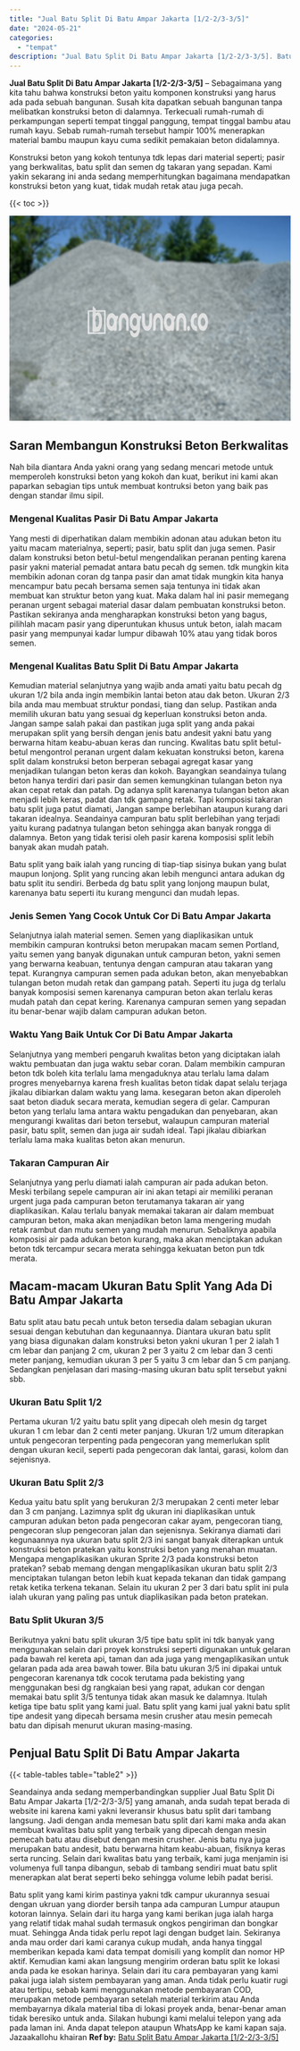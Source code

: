 ```yaml
---
title: "Jual Batu Split Di Batu Ampar Jakarta [1/2-2/3-3/5]"
date: "2024-05-21"
categories: 
  - "tempat"
description: "Jual Batu Split Di Batu Ampar Jakarta [1/2-2/3-3/5]. Batu split yang kami kirim pastinya yakni tdk campur ukurannya sesuai dengan ukruan yang diorder bersih..."
---
```


**Jual Batu Split Di Batu Ampar Jakarta \[1/2-2/3-3/5\]** – Sebagaimana yang kita tahu bahwa konstruksi beton yaitu komponen konstruksi yang harus ada pada sebuah bangunan. Susah kita dapatkan sebuah bangunan tanpa melibatkan konstruksi beton di dalamnya. Terkecuali rumah-rumah di perkampungan seperti tempat tinggal panggung, tempat tinggal bambu atau rumah kayu. Sebab rumah-rumah tersebut hampir 100% menerapkan material bambu maupun kayu cuma sedikit pemakaian beton didalamnya.

Konstruksi beton yang kokoh tentunya tdk lepas dari material seperti; pasir yang berkwalitas, batu split dan semen dg takaran yang sepadan. Kami yakin sekarang ini anda sedang memperhitungkan bagaimana mendapatkan konstruksi beton yang kuat, tidak mudah retak atau juga pecah.

{{< toc >}}

![Jual Batu Split Di Batu Ampar Jakarta [1/2-2/3-3/5]](/images/jual-batu-split-33.png)

## Saran Membangun Konstruksi Beton Berkwalitas

Nah bila diantara Anda yakni orang yang sedang mencari metode untuk memperoleh konstruksi beton yang kokoh dan kuat, berikut ini kami akan paparkan sebagian tips untuk membuat kontruksi beton yang baik pas dengan standar ilmu sipil.

### Mengenal Kualitas Pasir Di Batu Ampar Jakarta

Yang mesti di diperhatikan dalam membikin adonan atau adukan beton itu yaitu macam materialnya, seperti; pasir, batu split dan juga semen. Pasir dalam konstruksi beton betul-betul mengendalikan peranan penting karena pasir yakni material pemadat antara batu pecah dg semen. tdk mungkin kita membikin adonan coran dg tanpa pasir dan amat tidak mungkin kita hanya mencampur batu pecah bersama semen saja tentunya ini tidak akan membuat kan struktur beton yang kuat. Maka dalam hal ini pasir memegang peranan urgent sebagai material dasar dalam pembuatan konstruksi beton. Pastikan sekiranya anda mengharapkan konstruksi beton yang bagus, pilihlah macam pasir yang diperuntukan khusus untuk beton, ialah macam pasir yang mempunyai kadar lumpur dibawah 10% atau yang tidak boros semen.

### Mengenal Kualitas Batu Split Di Batu Ampar Jakarta

Kemudian material selanjutnya yang wajib anda amati yaitu batu pecah dg ukuran 1/2 bila anda ingin membikin lantai beton atau dak beton. Ukuran 2/3 bila anda mau membuat struktur pondasi, tiang dan selup. Pastikan anda memilih ukuran batu yang sesuai dg keperluan konstruksi beton anda. Jangan sampe salah pakai dan pastikan juga split yang anda pakai merupakan split yang bersih dengan jenis batu andesit yakni batu yang berwarna hitam keabu-abuan keras dan runcing. Kwalitas batu split betul-betul mengontrol peranan urgent dalam kekuatan konstruksi beton, karena split dalam konstruksi beton berperan sebagai agregat kasar yang menjadikan tulangan beton keras dan kokoh. Bayangkan seandainya tulang beton hanya terdiri dari pasir dan semen kemungkinan tulangan beton nya akan cepat retak dan patah. Dg adanya split karenanya tulangan beton akan menjadi lebih keras, padat dan tdk gampang retak. Tapi komposisi takaran batu split juga patut diamati, Jangan sampe berlebihan ataupun kurang dari takaran idealnya. Seandainya campuran batu split berlebihan yang terjadi yaitu kurang padatnya tulangan beton sehingga akan banyak rongga di dalamnya. Beton yang tidak terisi oleh pasir karena komposisi split lebih banyak akan mudah patah.

Batu split yang baik ialah yang runcing di tiap-tiap sisinya bukan yang bulat maupun lonjong. Split yang runcing akan lebih mengunci antara adukan dg batu split itu sendiri. Berbeda dg batu split yang lonjong maupun bulat, karenanya batu seperti itu kurang mengunci dan mudah lepas.

### Jenis Semen Yang Cocok Untuk Cor Di Batu Ampar Jakarta

Selanjutnya ialah material semen. Semen yang diaplikasikan untuk membikin campuran kontruksi beton merupakan macam semen Portland, yaitu semen yang banyak digunakan untuk campuran beton, yakni semen yang berwarna keabuan, tentunya dengan campuran atau takaran yang tepat. Kurangnya campuran semen pada adukan beton, akan menyebabkan tulangan beton mudah retak dan gampang patah. Seperti itu juga dg terlalu banyak komposisi semen karenanya campuran beton akan terlalu keras mudah patah dan cepat kering. Karenanya campuran semen yang sepadan itu benar-benar wajib dalam campuran adukan beton.

### Waktu Yang Baik Untuk Cor Di Batu Ampar Jakarta

Selanjutnya yang memberi pengaruh kwalitas beton yang diciptakan ialah waktu pembuatan dan juga waktu sebar coran. Dalam membikin campuran beton tdk boleh kita terlalu lama mengaduknya atau terlalu lama dalam progres menyebarnya karena fresh kualitas beton tidak dapat selalu terjaga jikalau dibiarkan dalam waktu yang lama. kesegaran beton akan diperoleh saat beton diaduk secara merata, kemudian segera di gelar. Campuran beton yang terlalu lama antara waktu pengadukan dan penyebaran, akan mengurangi kwalitas dari beton tersebut, walaupun campuran material pasir, batu split, semen dan juga air sudah ideal. Tapi jikalau dibiarkan terlalu lama maka kualitas beton akan menurun.

### Takaran Campuran Air

Selanjutnya yang perlu diamati ialah campuran air pada adukan beton. Meski terbilang sepele campuran air ini akan tetapi air memiliki peranan urgent juga pada campuran beton terutamanya takaran air yang diaplikasikan. Kalau terlalu banyak memakai takaran air dalam membuat campuran beton, maka akan menjadikan beton lama mengering mudah retak rambut dan mutu semen yang mudah menurun. Sebaliknya apabila komposisi air pada adukan beton kurang, maka akan menciptakan adukan beton tdk tercampur secara merata sehingga kekuatan beton pun tdk merata.

## Macam-macam Ukuran Batu Split Yang Ada Di Batu Ampar Jakarta

Batu split atau batu pecah untuk beton tersedia dalam sebagian ukuran sesuai dengan kebutuhan dan kegunaannya. Diantara ukuran batu split yang biasa digunakan dalam konstruksi beton yakni ukuran 1 per 2 ialah 1 cm lebar dan panjang 2 cm, ukuran 2 per 3 yaitu 2 cm lebar dan 3 centi meter panjang, kemudian ukuran 3 per 5 yaitu 3 cm lebar dan 5 cm panjang. Sedangkan penjelasan dari masing-masing ukuran batu split tersebut yakni sbb.

### Ukuran Batu Split 1/2

Pertama ukuran 1/2 yaitu batu split yang dipecah oleh mesin dg target ukuran 1 cm lebar dan 2 centi meter panjang. Ukuran 1/2 umum diterapkan untuk pengecoran terpenting pada pengecoran yang memerlukan split dengan ukuran kecil, seperti pada pengecoran dak lantai, garasi, kolom dan sejenisnya.

### Ukuran Batu Split 2/3

Kedua yaitu batu split yang berukuran 2/3 merupakan 2 centi meter lebar dan 3 cm panjang. Lazimnya split dg ukuran ini diaplikasikan untuk campuran adukan beton pada pengecoran cakar ayam, pengecoran tiang, pengecoran slup pengecoran jalan dan sejenisnya. Sekiranya diamati dari kegunaannya nya ukuran batu split 2/3 ini sangat banyak diterapkan untuk konstruksi beton pratekan yaitu konstruksi beton yang menahan muatan. Mengapa mengaplikasikan ukuran Sprite 2/3 pada konstruksi beton pratekan? sebab memang dengan mengaplikasikan ukuran batu split 2/3 menciptakan tulangan beton lebih kuat kepada tekanan dan tidak gampang retak ketika terkena tekanan. Selain itu ukuran 2 per 3 dari batu split ini pula ialah ukuran yang paling pas untuk diaplikasikan pada beton pratekan.

### Batu Split Ukuran 3/5

Berikutnya yakni batu split ukuran 3/5 tipe batu split ini tdk banyak yang menggunakan selain dari proyek konstruksi seperti digunakan untuk gelaran pada bawah rel kereta api, taman dan ada juga yang mengaplikasikan untuk gelaran pada ada area bawah tower. Bila batu ukuran 3/5 ini dipakai untuk pengecoran karenanya tdk cocok terutama pada bekisting yang menggunakan besi dg rangkaian besi yang rapat, adukan cor dengan memakai batu split 3/5 tentunya tidak akan masuk ke dalamnya. Itulah ketiga tipe batu split yang kami jual. Batu split yang kami jual yakni batu split tipe andesit yang dipecah bersama mesin crusher atau mesin pemecah batu dan dipisah menurut ukuran masing-masing.

## Penjual Batu Split Di Batu Ampar Jakarta

{{< table-tables table="table2" >}}

Seandainya anda sedang memperbandingkan supplier Jual Batu Split Di Batu Ampar Jakarta \[1/2-2/3-3/5\] yang amanah, anda sudah tepat berada di website ini karena kami yakni leveransir khusus batu split dari tambang langsung. Jadi dengan anda memesan batu split dari kami maka anda akan membuat kwalitas batu split yang terbaik yang dipecah dengan mesin pemecah batu atau disebut dengan mesin crusher. Jenis batu nya juga merupakan batu andesit, batu berwarna hitam keabu-abuan, fisiknya keras serta runcing. Selain dari kwalitas batu yang terbaik, kami juga menjamin isi volumenya full tanpa dibangun, sebab di tambang sendiri muat batu split menerapkan alat berat seperti beko sehingga volume lebih padat berisi.

Batu split yang kami kirim pastinya yakni tdk campur ukurannya sesuai dengan ukruan yang diorder bersih tanpa ada campuran Lumpur ataupun kotoran lainnya. Selain dari itu harga yang kami berikan juga ialah harga yang relatif tidak mahal sudah termasuk ongkos pengiriman dan bongkar muat. Sehingga Anda tidak perlu repot lagi dengan budget lain. Sekiranya anda mau order dari kami caranya cukup mudah, anda hanya tinggal memberikan kepada kami data tempat domisili yang komplit dan nomor HP aktif. Kemudian kami akan langsung mengirim orderan batu split ke lokasi anda pada ke esokan harinya. Selain dari itu cara pembayaran yang kami pakai juga ialah sistem pembayaran yang aman. Anda tidak perlu kuatir rugi atau tertipu, sebab kami menggunakan metode pembayaran COD, merupakan metode pembayaran setelah material terkirim atau Anda membayarnya dikala material tiba di lokasi proyek anda, benar-benar aman tidak beresiko untuk anda. Silakan hubungi kami melalui telepon yang ada pada laman ini. Anda dapat telepon ataupun WhatsApp ke kami kapan saja. Jazaakallohu khairan
**Ref by:** [Batu Split Batu Ampar Jakarta [1/2-2/3-3/5]](https://id.wikipedia.org/wiki/Batu)
